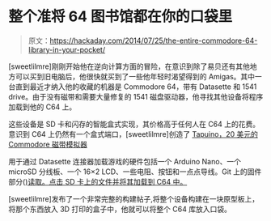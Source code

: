 # 整个准将 64 图书馆都在你的口袋里

> 原文：<https://hackaday.com/2014/07/25/the-entire-commodore-64-library-in-your-pocket/>

[sweetlilmre]刚刚开始他在逆向计算方面的冒险，在意识到除了易贝还有其他地方可以买到旧电脑后，他很快就买到了一些他年轻时渴望得到的 Amigas。其中一台直到最近才纳入他的收藏的机器是 Commodore 64，带有 Datasette 和 1541 drive。由于没有磁带和需要大量修复的 1541 磁盘驱动器，他寻找其他设备将程序加载到他的 C64 上。

这些设备是 SD 卡和闪存的智能盒式实现，其价格高于任何人在 C64 上的花费。意识到 C64 上仍然有一个盒式端口，[sweetlilmre]创造了 [Tapuino，20 美元的 Commodore 磁带模拟器](http://hackaday.io/project/1985-Tapuino%2C-the-%2420-C64-Tape-Emulator)

用于通过 Datasette 连接器加载游戏的硬件包括一个 Arduino Nano、一个 microSD 分线板、一个 16×2 LCD、一些电阻、按钮和一点点导线。Git 上的固件部分([)读取。点击 SD 卡上的文件并将其加载到 C64 中。](https://github.com/sweetlilmre/tapuino)

[sweetlilmre]发布了一个非常完整的构建帖子,将整个设备构建在一块原型板上，将那个东西放入 3D 打印的盒子中，他就可以将整个 C64 库放入口袋。